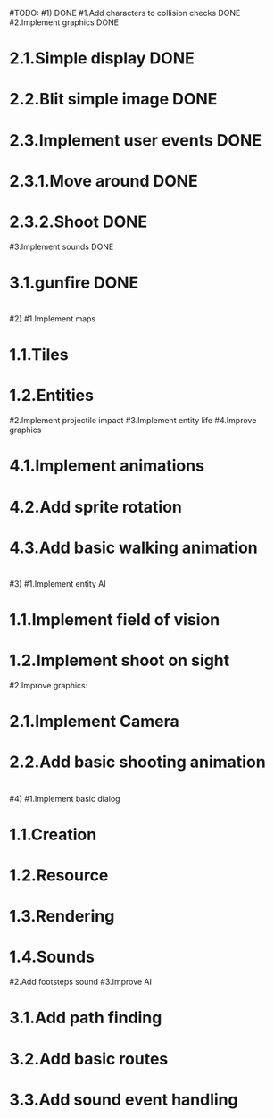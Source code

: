 #TODO:
#1)                                    DONE
#1.Add characters to collision checks  DONE
#2.Implement graphics                  DONE
#   2.1.Simple display                 DONE
#   2.2.Blit simple image              DONE
#   2.3.Implement user events          DONE
#      2.3.1.Move around               DONE
#      2.3.2.Shoot                     DONE
#3.Implement sounds                    DONE
#   3.1.gunfire                        DONE
#
#2)
#1.Implement maps
#   1.1.Tiles
#   1.2.Entities
#2.Implement projectile impact
#3.Implement entity life
#4.Improve graphics
#   4.1.Implement animations
#   4.2.Add sprite rotation
#   4.3.Add basic walking animation
#
#3)
#1.Implement entity AI
#   1.1.Implement field of vision
#   1.2.Implement shoot on sight
#2.Improve graphics:
#   2.1.Implement Camera
#   2.2.Add basic shooting animation
#
#4)
#1.Implement basic dialog
#   1.1.Creation
#   1.2.Resource
#   1.3.Rendering
#   1.4.Sounds
#2.Add footsteps sound
#3.Improve AI
#   3.1.Add path finding
#   3.2.Add basic routes
#   3.3.Add sound event handling
#
